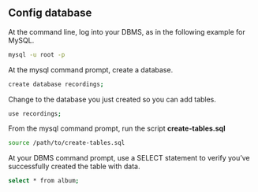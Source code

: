 ## Config database


At the command line, log into your DBMS, as in the following example for MySQL.
```bash
mysql -u root -p
```

At the mysql command prompt, create a database.
```bash
create database recordings;
```

Change to the database you just created so you can add tables.
```bash
use recordings;
```

From the mysql command prompt, run the script **create-tables.sql**

```bash
source /path/to/create-tables.sql
```

At your DBMS command prompt, use a SELECT statement to verify you’ve successfully created the table with data.
```bash
select * from album;
```
